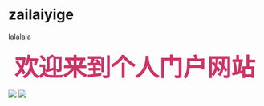 # zailaiyige
lalalala
<html>   
<head>      
<title>歡迎來到 睿琪 的個人門戶網站</title> 
<style> body{  background:url(010.jpg) no-repeat; }  </style>     <bgsound src="1.mp3" loop="-1">     <p><center><b><font size="7"color="#cc3366">欢迎来到个人门户网站</font></b></center></p>     <img src="huany.gif">       <img src="5555.jpg" center><br> <style> <!--      blockquote{        color:#FFFFFF;        font 700 small-caps normol 1.3e"楷体_GB2312";       margin:%2 20% 5% 20%;       padding:20px;        border-top-width:50px;       border-right-width:10px;       border-bottom-width:10px;       border-left-width:10px;       border-top-style:solid;       border-right-style:double;       border-bottom-style:solid;       border-left-style:double;        border-top-color:#999999;       border-right-color:#CCCCCC;       border-bottom-color:#999999;       border-left-color:;#CCCCCCC; background-image:url(77777.jpg); background-repeat:no-repeat;        background-position:right bottom; } -->  </style>
